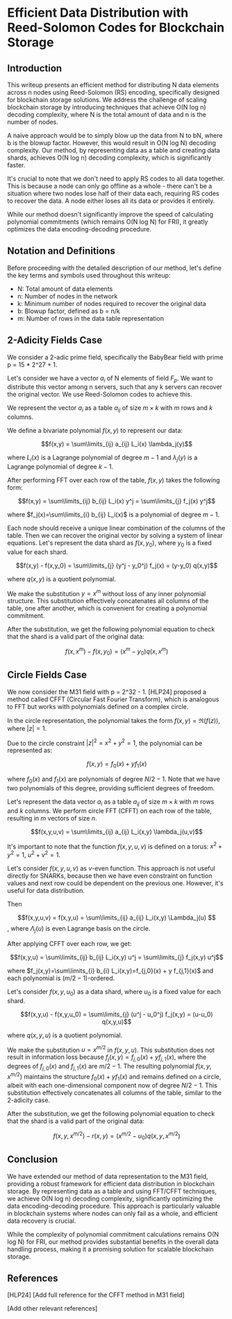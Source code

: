 # Efficient Data Distribution with Reed-Solomon Codes for Blockchain Storage

## Introduction

This writeup presents an efficient method for distributing N data elements across n nodes using Reed-Solomon (RS) encoding, specifically designed for blockchain storage solutions. We address the challenge of scaling blockchain storage by introducing techniques that achieve O(N log n) decoding complexity, where N is the total amount of data and n is the number of nodes.

A naive approach would be to simply blow up the data from N to bN, where b is the blowup factor. However, this would result in O(N log N) decoding complexity. Our method, by representing data as a table and creating data shards, achieves O(N log n) decoding complexity, which is significantly faster.

It's crucial to note that we don't need to apply RS codes to all data together. This is because a node can only go offline as a whole - there can't be a situation where two nodes lose half of their data each, requiring RS codes to recover the data. A node either loses all its data or provides it entirely.

While our method doesn't significantly improve the speed of calculating polynomial commitments (which remains O(N log N) for FRI), it greatly optimizes the data encoding-decoding procedure.

## Notation and Definitions

Before proceeding with the detailed description of our method, let's define the key terms and symbols used throughout this writeup:

- N: Total amount of data elements
- n: Number of nodes in the network
- k: Minimum number of nodes required to recover the original data
- b: Blowup factor, defined as b = n/k
- m: Number of rows in the data table representation

## 2-Adicity Fields Case

We consider a 2-adic prime field, specifically the BabyBear field with prime p = 15 * 2^27 + 1.

Let's consider we have a vector ${a_i}$ of N elements of field $F_p$. We want to distribute this vector among n servers, such that any k servers can recover the original vector. We use Reed-Solomon codes to achieve this.

We represent the vector ${a_i}$ as a table ${a_{ij}}$ of size $m \times k$ with $m$ rows and $k$ columns.

We define a bivariate polynomial $f(x,y)$ to represent our data:

$$f(x,y) = \sum\limits_{ij} a_{ij} L_i(x) \lambda_j(y)$$

where $L_i(x)$ is a Lagrange polynomial of degree $m-1$ and $\lambda_j(y)$ is a Lagrange polynomial of degree $k-1$.


After performing FFT over each row of the table, $f(x,y)$ takes the following form:

$$f(x,y) = \sum\limits_{ij} b_{ij} L_i(x) y^j = \sum\limits_{j} f_j(x) y^j$$

where $f_j(x)=\sum\limits_{i} b_{ij} L_i(x)$ is a polynomial of degree $m-1$.


Each node should receive a unique linear combination of the columns of the table. Then we can recover the original vector by solving a system of linear equations. Let's represent the data shard as $f(x,y_0)$, where $y_0$ is a fixed value for each shard.

$$f(x,y) - f(x,y_0) = \sum\limits_{j} (y^j - y_0^j) f_j(x) = (y-y_0) q(x,y)$$

where $q(x,y)$ is a quotient polynomial.


We make the substitution $y=x^m$ without loss of any inner polynomial structure. This substitution effectively concatenates all columns of the table, one after another, which is convenient for creating a polynomial commitment.

After the substitution, we get the following polynomial equation to check that the shard is a valid part of the original data:

$$ f(x,x^m) - f(x, y_0) = (x^m - y_0) q(x,x^m) $$

## Circle Fields Case

We now consider the M31 field with p = 2^32 - 1. [HLP24] proposed a method called CFFT (Circular Fast Fourier Transform), which is analogous to FFT but works with polynomials defined on a complex circle.

In the circle representation, the polynomial takes the form $f(x,y)=\Re(f(z))$, where $|z|=1$.

Due to the circle constraint $|z|^2 = x^2 + y^2 = 1$, the polynomial can be represented as:

$$f(x,y) = f_0(x) + y f_1(x)$$

where $f_0(x)$ and $f_1(x)$ are polynomials of degree $N/2-1$. Note that we have two polynomials of this degree, providing sufficient degrees of freedom.

Let's represent the data vector ${a_i}$ as a table ${a_{ij}}$ of size $m \times k$ with $m$ rows and $k$ columns. We perform circle FFT (CFFT) on each row of the table, resulting in $m$ vectors of size $n$.

$$f(x,y,u,v) = \sum\limits_{ij} a_{ij} L_i(x,y) \lambda_j(u,v)$$

It's important to note that the function $f(x,y,u,v)$ is defined on a torus: $x^2+y^2=1$, $u^2+v^2=1$.

Let's consider $f(x,y,u,v)$ as $v$-even function. This approach is not useful directly for SNARKs, because then we have even constraint on function values and next row could be dependent on the previous one. However, it's useful for data distribution.

Then 

$$f(x,y,u,v) = f(x,y,u) = \sum\limits_{ij} a_{ij} L_i(x,y) \Lambda_j(u) $$,
where $\Lambda_j(u)$ is even Lagrange basis on the circle.



After applying CFFT over each row, we get:

$$f(x,y,u) = \sum\limits_{ij} b_{ij} L_i(x,y) u^j = \sum\limits_{j} f_j(x,y) u^j$$

where $f_j(x,y)=\sum\limits_{i} b_{i} L_i(x,y)=f_{j,0}(x) + y f_{j,1}(x)$ and each polynomial is $(m/2-1)$-ordered.

Let's consider $f(x,y,u_0)$ as a data shard, where $u_0$ is a fixed value for each shard.

$$f(x,y,u) - f(x,y,u_0) = \sum\limits_{j} (u^j - u_0^j) f_j(x,y) = (u-u_0) q(x,y,u)$$

where $q(x,y,u)$ is a quotient polynomial.

We make the substitution $u=x^{m/2}$ in $f(x,y,u)$. This substitution does not result in information loss because $f_j(x,y)=f_{j,0}(x) + y f_{j,1}(x)$, where the degrees of $f_{j,0}(x)$ and $f_{j,1}(x)$ are $m/2-1$. The resulting polynomial $f(x,y,x^{m/2})$ maintains the structure $f_0(x) + y f_1(x)$ and remains defined on a circle, albeit with each one-dimensional component now of degree $N/2-1$. This substitution effectively concatenates all columns of the table, similar to the 2-adicity case.


After the substitution, we get the following polynomial equation to check that the shard is a valid part of the original data:

$$f(x,y,x^{m/2}) - r(x,y) = (x^{m/2}-u_0)q(x,y,x^{m/2})$$

## Conclusion

We have extended our method of data representation to the M31 field, providing a robust framework for efficient data distribution in blockchain storage. By representing data as a table and using FFT/CFFT techniques, we achieve O(N log n) decoding complexity, significantly optimizing the data encoding-decoding procedure. This approach is particularly valuable in blockchain systems where nodes can only fail as a whole, and efficient data recovery is crucial.

While the complexity of polynomial commitment calculations remains O(N log N) for FRI, our method provides substantial benefits in the overall data handling process, making it a promising solution for scalable blockchain storage.

## References

[HLP24] [Add full reference for the CFFT method in M31 field]

[Add other relevant references]